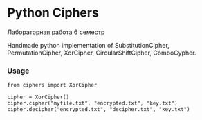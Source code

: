 # Python Ciphers

Лабораторная работа 6 семестр

Handmade python implementation of SubstitutionCipher, PermutationCipher, XorCipher, CircularShiftCipher, ComboCypher.

### Usage
```
from ciphers import XorCipher

cipher = XorCipher()
cipher.cipher("myfile.txt", "encrypted.txt", "key.txt")
cipher.decipher("encrypted.txt", "decipher.txt", "key.txt")
```

